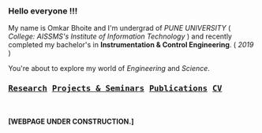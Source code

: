 

### Hello everyone !!!
My name is Omkar Bhoite and I'm undergrad of _PUNE UNIVERSITY_ ( _College: AISSMS's Institute of Information Technology_ ) and recently completed my bachelor's in **Instrumentation & Control Engineering**. ( _2019_ ) 

You're about to explore my world of _Engineering_ and _Science_.

### <pre class="tab">[Research](r.md)  [Projects & Seminars](pro.md)  [Publications](p.md)   [CV](https://github.com/omkarbhoite25/Omkar/raw/master/Omkar_CV.pdf)<pre>





**[WEBPAGE UNDER CONSTRUCTION.]**
